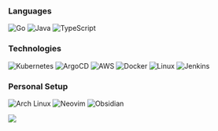 ### Languages

![Go](https://img.shields.io/badge/-Go-000?&logo=Go)
![Java](https://img.shields.io/badge/-Java-000?&logo=Java&logoColor=007396)
![TypeScript](https://img.shields.io/badge/-TypeScript-000?&logo=TypeScript)

### Technologies

![Kubernetes](https://img.shields.io/badge/-Kubernetes-000?&logo=Kubernetes)
![ArgoCD](https://img.shields.io/badge/-Argo%20CD-000?&logo=Argo)
![AWS](https://img.shields.io/badge/-AWS-000?&logo=Amazon-AWS&logoColor=F90)
![Docker](https://img.shields.io/badge/-Docker-000?&logo=Docker)
![Linux](https://img.shields.io/badge/-Linux-000?&logo=Linux)
![Jenkins](https://img.shields.io/badge/-Jenkins-000?&logo=Jenkins)

### Personal Setup

![Arch Linux](https://img.shields.io/badge/-Arch%20Linux-000?&logo=Arch%20Linux)
![Neovim](https://img.shields.io/badge/-Neovim-000?&logo=Neovim)
![Obsidian](https://img.shields.io/badge/-Obsidian-000?&logo=Obsidian)

<picture>
  <source
    srcset="https://github-readme-stats-4ot09eltj-alexy-manthas-projects.vercel.app/api?username=alexymantha&show_icons=true&theme=radical&hide_rank=true&include_all_commits=true&hide=stars&show=prs_merged"
    media="(prefers-color-scheme: dark)"
  />
  <source
    srcset="https://github-readme-stats-4ot09eltj-alexy-manthas-projects.vercel.app/api?username=alexymantha&show_icons=true&theme=shadow_red&hide_rank=true&include_all_commits=true&hide=stars&show=prs_merged"
    media="(prefers-color-scheme: light), (prefers-color-scheme: no-preference)"
  />
  <img src="https://github-readme-stats-4ot09eltj-alexy-manthas-projects.vercel.app/api?username=alexymantha&show_icons=true&theme=shadow_red&hide_rank=true&include_all_commits=true&hide=stars&show=prs_merged" />
</picture>